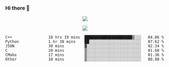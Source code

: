 ### Hi there 👋

<!--
**SuuTTT/SuuTTT** is a ✨ _special_ ✨ repository because its `README.md` (this file) appears on your GitHub profile.

Here are some ideas to get you started:

- 🔭 I’m currently working on ...
- 🌱 I’m currently learning ...
- 👯 I’m looking to collaborate on ...
- 🤔 I’m looking for help with ...
- 💬 Ask me about ...
- 📫 How to reach me: ...
- 😄 Pronouns: ...
- ⚡ Fun fact: ...
-->

<div align='center'>
    <p align='center'>
        <img src='https://github-readme-stats.vercel.app/api?line_height=27&username=SuuTTT&show_icons=true&theme=solarized-light'/>
    </p>
</div>    
<div align='center'>  
    <p align='center'>
        <img src='https://github-readme-stats.vercel.app/api/wakatime?username=SuuTTT&theme=solarized-light'/>
    </p>
    
</div>  

<!--START_SECTION:waka-->

```text
C++                18 hrs 19 mins  █████████████████████▒░░░   84.86 %
Python             1 hr 38 mins    ██░░░░░░░░░░░░░░░░░░░░░░░   07.62 %
JSON               30 mins         ▓░░░░░░░░░░░░░░░░░░░░░░░░   02.34 %
C                  20 mins         ▒░░░░░░░░░░░░░░░░░░░░░░░░   01.60 %
CMake              17 mins         ▒░░░░░░░░░░░░░░░░░░░░░░░░   01.36 %
Other              10 mins         ▒░░░░░░░░░░░░░░░░░░░░░░░░   00.80 %
```

<!--END_SECTION:waka-->
